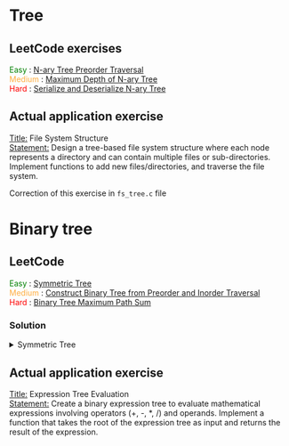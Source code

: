 # Tree
## LeetCode exercises

<div>
  <span style="color: green">Easy</span> : <a href="https://leetcode.com/problems/n-ary-tree-preorder-traversal/">N-ary Tree Preorder Traversal</a><br>
  <span style="color: #FFAE42">Medium</span> : <a href="https://leetcode.com/problems/maximum-depth-of-n-ary-tree/">Maximum Depth of N-ary Tree</a><br>
  <span style="color: red">Hard</span> : <a href="https://leetcode.com/problems/serialize-and-deserialize-n-ary-tree/">Serialize and Deserialize N-ary Tree</a><br>
</div>

## Actual application exercise

<u>Title:</u> File System Structure<br>
<u>Statement:</u> Design a tree-based file system structure where each node represents a directory and can contain multiple files or sub-directories. Implement functions to add new files/directories, and traverse the file system.

Correction of this exercise in `fs_tree.c` file

# Binary tree
## LeetCode 

<div>
  <span style="color: green">Easy</span> : <a href="https://leetcode.com/problems/symmetric-tree/">Symmetric Tree</a><br>
  <span style="color: #FFAE42">Medium</span> : <a href="https://leetcode.com/problems/construct-binary-tree-from-preorder-and-inorder-traversal/">Construct Binary Tree from Preorder and Inorder Traversal</a><br>
  <span style="color: red">Hard</span> : <a href="https://leetcode.com/problems/binary-tree-maximum-path-sum/">Binary Tree Maximum Path Sum</a><br>
</div>

### Solution
<details>
<summary>Symmetric Tree</summary>
<br>

1. Recursive approach
```c
/**
 * Definition for a binary tree node.
 * struct TreeNode {
 *     int val;
 *     struct TreeNode *left;
 *     struct TreeNode *right;
 * };
 */

// Check if left subtrees and right subtrees are symmetric
bool traversal(struct TreeNode* left, struct TreeNode* right) {
    if (left == NULL && right == NULL ) return true;

    if (left == NULL || right == NULL) return false;
    if (left->val != right->val) return false;

    // Tree should be symmetric around it's center so we need
    // to compare nodes from the left most one (left->left) and 
    // the right most one (right->right) and decrease gradually by one 
    return (traversal(left->left, right->right) && traversal(left->right, right->left));
}

bool isSymmetric(struct TreeNode* root){
    if (root == NULL) return true;

    return traversal(root->left, root->right);
}
```

2. Iterative approach : here we will use breadth-first search to perferm a level order tree traversal

```c
/**
 * Definition for a binary tree node.
 * struct TreeNode {
 *     int val;
 *     struct TreeNode *left;
 *     struct TreeNode *right;
 * };
 */

#define QUEUE_CAPACITY 1000

struct Queue {
    struct TreeNode* arr[QUEUE_CAPACITY];
    int front, rear;
};

void initQueue(struct Queue* q) {
    q->front = q->rear = -1;
}

bool isEmpty(struct Queue* q) {
    return q->front == -1;
}

void enqueue(struct Queue* q, struct TreeNode* node) {
    if (q->rear == QUEUE_CAPACITY - 1) {
        return; // Queue is full
    }

    if (q->front == -1) {
        q->front = 0;
    }

    q->rear++;
    q->arr[q->rear] = node;
}

struct TreeNode* dequeue(struct Queue* q) {
    if (isEmpty(q)) {
        return NULL;
    }

    struct TreeNode* node = q->arr[q->front];

    if (q->front == q->rear) {
        q->front = q->rear = -1;
    } else {
        q->front++;
    }

    return node;
}

bool isSymmetric(struct TreeNode* root) {
    if (root == NULL) return true;

    struct Queue q;
    initQueue(&q);

    enqueue(&q, root->left);
    enqueue(&q, root->right);

    while(!isEmpty(&q)) {
        struct TreeNode *leftNode = dequeue(&q);
        struct TreeNode *rightNode = dequeue(&q);

        if (leftNode == NULL && rightNode == NULL)
            continue;
        
        if (leftNode == NULL || rightNode == NULL)
            return false;

        if (leftNode->val != rightNode->val)
            return false;

        // tree should be mirrored, so we compare 
        // the opposite node of the two subtrees
        enqueue(&q, leftNode->left);
        enqueue(&q, rightNode->right);
        enqueue(&q, leftNode->right);
        enqueue(&q, rightNode->left);
    }

    return true;
}
```

</details>

## Actual application exercise

<u>Title:</u> Expression Tree Evaluation<br>
<u>Statement:</u> Create a binary expression tree to evaluate mathematical expressions involving operators (+, -, *, /) and operands. Implement a function that takes the root of the expression tree as input and returns the result of the expression.